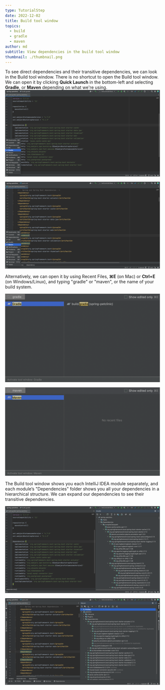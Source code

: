 ```yaml
---
type: TutorialStep
date: 2022-12-02
title: Build tool window
topics:
  - build
  - gradle
  - maven
author: md
subtitle: View dependencies in the build tool window
thumbnail: ./thumbnail.png
---
```


To see direct dependencies and their transitive dependencies, we can look in the Build tool window. 
There is no shortcut to open the Build tool window. We can open it by clicking **Quick Launch** in the bottom-left and selecting **Gradle**, or **Maven** depending on what we're using.
![Quick Launch Gradle](quick-launch-gradle.png)

![Quick Launch Maven](quick-launch-maven.png)

Alternatively, we can open it by using Recent Files, **⌘E** (on Mac) or **Ctrl+E** (on Windows/Linux), and typing "gradle" or "maven", or the name of your build system.

![Recent Files Gradle](recent-files-gradle.png)

![Recent Files Maven](recent-files-maven.png)

The Build tool window shows you each IntelliJ IDEA module separately, and each module’s "Dependencies" folder shows you all your dependencies in a hierarchical structure. We can expand our dependencies to see their transitive dependencies.

![Build Tool Window Gradle](build-tool-window-gradle.png)

![Build Tool Window Maven](build-tool-window-maven.png)
